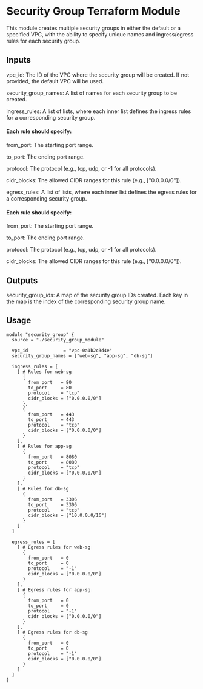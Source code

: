 # Security Group Terraform Module

This module creates multiple security groups in either the default or a specified VPC, with the ability to specify unique names and ingress/egress rules for each security group.

## Inputs

vpc_id: The ID of the VPC where the security group will be created. If not provided, the default VPC will be used.

security_group_names: A list of names for each security group to be created.

ingress_rules: A list of lists, where each inner list defines the ingress rules for a corresponding security group.

#### Each rule should specify:

from_port: The starting port range.

to_port: The ending port range.

protocol: The protocol (e.g., tcp, udp, or -1 for all protocols).

cidr_blocks: The allowed CIDR ranges for this rule (e.g., ["0.0.0.0/0"]).

egress_rules: A list of lists, where each inner list defines the egress rules for a corresponding security group.

#### Each rule should specify:

from_port: The starting port range.

to_port: The ending port range.

protocol: The protocol (e.g., tcp, udp, or -1 for all protocols).

cidr_blocks: The allowed CIDR ranges for this rule (e.g., ["0.0.0.0/0"]).

## Outputs

security_group_ids: A map of the security group IDs created. Each key in the map is the index of the corresponding security group name.

## Usage

```hcl
module "security_group" {
  source = "./security_group_module"

  vpc_id             = "vpc-0a1b2c3d4e"
  security_group_names = ["web-sg", "app-sg", "db-sg"]
  
  ingress_rules = [
    [ # Rules for web-sg
      {
        from_port   = 80
        to_port     = 80
        protocol    = "tcp"
        cidr_blocks = ["0.0.0.0/0"]
      },
      {
        from_port   = 443
        to_port     = 443
        protocol    = "tcp"
        cidr_blocks = ["0.0.0.0/0"]
      }
    ],
    [ # Rules for app-sg
      {
        from_port   = 8080
        to_port     = 8080
        protocol    = "tcp"
        cidr_blocks = ["0.0.0.0/0"]
      }
    ],
    [ # Rules for db-sg
      {
        from_port   = 3306
        to_port     = 3306
        protocol    = "tcp"
        cidr_blocks = ["10.0.0.0/16"]
      }
    ]
  ]

  egress_rules = [
    [ # Egress rules for web-sg
      {
        from_port   = 0
        to_port     = 0
        protocol    = "-1"
        cidr_blocks = ["0.0.0.0/0"]
      }
    ],
    [ # Egress rules for app-sg
      {
        from_port   = 0
        to_port     = 0
        protocol    = "-1"
        cidr_blocks = ["0.0.0.0/0"]
      }
    ],
    [ # Egress rules for db-sg
      {
        from_port   = 0
        to_port     = 0
        protocol    = "-1"
        cidr_blocks = ["0.0.0.0/0"]
      }
    ]
  ]
}

